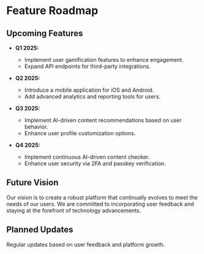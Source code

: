 # Feature Roadmap

## Upcoming Features

- **Q1 2025:** 
  - Implement user gamification features to enhance engagement.
  - Expand API endpoints for third-party integrations.

- **Q2 2025:** 
  - Introduce a mobile application for iOS and Android.
  - Add advanced analytics and reporting tools for users.

- **Q3 2025:** 
  - Implement AI-driven content recommendations based on user behavior.
  - Enhance user profile customization options.

- **Q4 2025:** 
  - Implement continuous AI-driven content checker.
  - Enhance user security via 2FA and passkey verification.


## Future Vision
Our vision is to create a robust platform that continually evolves to meet the needs of our users. We are committed to incorporating user feedback and staying at the forefront of technology advancements.

## Planned Updates
Regular updates based on user feedback and platform growth.

